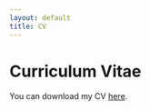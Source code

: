 ```yaml
---
layout: default
title: CV
---
```

<h1>Curriculum Vitae</h1>
<p>You can download my CV <a href="assets/cv.pdf" download>here</a>.</p>